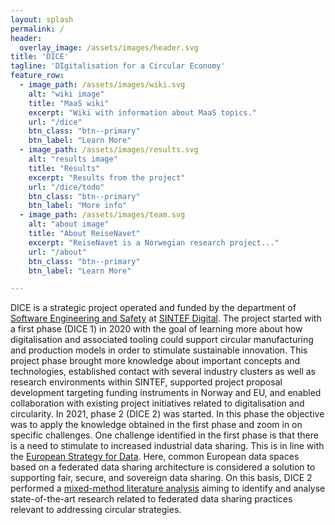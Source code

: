```yaml
---
layout: splash
permalink: /
header:
  overlay_image: /assets/images/header.svg
title: 'DICE'
tagline: 'DIgitalisation for a Circular Economy'
feature_row:
  - image_path: /assets/images/wiki.svg
    alt: "wiki image"
    title: "MaaS wiki"
    excerpt: "Wiki with information about MaaS topics."
    url: "/dice"
    btn_class: "btn--primary"
    btn_label: "Learn More"
  - image_path: /assets/images/results.svg
    alt: "results image"
    title: "Results"
    excerpt: "Results from the project"
    url: "/dice/todo"
    btn_class: "btn--primary"
    btn_label: "More info"
  - image_path: /assets/images/team.svg
    alt: "about image"
    title: "About ReiseNavet"
    excerpt: "ReiseNavet is a Norwegian research project..."
    url: "/about"
    btn_class: "btn--primary"
    btn_label: "Learn More"

---
```

DICE is a strategic project operated and funded by the department of [Software Engineering and Safety](https://www.sintef.no/en/digital/departments-new/software-engineering-safety-and-security/) at [SINTEF Digital](https://www.sintef.no/en/digital/). The project started with a first phase (DICE 1) in 2020 with the goal of learning more about how digitalisation and associated tooling could support circular manufacturing and production models in order to stimulate sustainable innovation. This project phase brought more knowledge about important concepts and technologies, established contact with several industry clusters as well as research environments within SINTEF, supported project proposal development targeting funding instruments in Norway and EU, and enabled collaboration with existing project initiatives related to digitalisation and circularity. In 2021, phase 2 (DICE 2) was started. In this phase the objective was to apply the knowledge obtained in the first phase and zoom in on specific challenges. One challenge identified in the first phase is that there is a need to stimulate to increased industrial data sharing. This is in line with the [European Strategy for Data](https://digital-strategy.ec.europa.eu/en/policies/strategy-data). Here, common European data spaces based on a federated data sharing architecture is considered a solution to supporting fair, secure, and sovereign data sharing. On this basis, DICE 2 performed a [mixed-method literature analysis](https://sintef-se.github.io/dice.github.io/dice/intro/) aiming to identify and analyse state-of-the-art research related to federated data sharing practices relevant to addressing circular strategies. 
